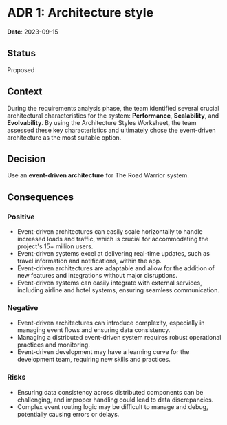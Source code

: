 # ADR 1: Architecture style

**Date**: 2023-09-15

## Status
Proposed

## Context
During the requirements analysis phase, the team identified several crucial architectural characteristics for the system: **Performance**, **Scalability**, and **Evolvability**. By using the Architecture Styles Worksheet, the team assessed these key characteristics and ultimately chose the event-driven architecture as the most suitable option.

## Decision
Use an **event-driven architecture** for The Road Warrior system.

## Consequences
 
### Positive
- Event-driven architectures can easily scale horizontally to handle increased loads and traffic, which is crucial for accommodating the project's 15+ million users.
- Event-driven systems excel at delivering real-time updates, such as travel information and notifications, within the app.
- Event-driven architectures are adaptable and allow for the addition of new features and integrations without major disruptions.
- Event-driven systems can easily integrate with external services, including airline and hotel systems, ensuring seamless communication.

### Negative
- Event-driven architectures can introduce complexity, especially in managing event flows and ensuring data consistency.
- Managing a distributed event-driven system requires robust operational practices and monitoring.
- Event-driven development may have a learning curve for the development team, requiring new skills and practices.

### Risks
- Ensuring data consistency across distributed components can be challenging, and improper handling could lead to data discrepancies.
- Complex event routing logic may be difficult to manage and debug, potentially causing errors or delays.
